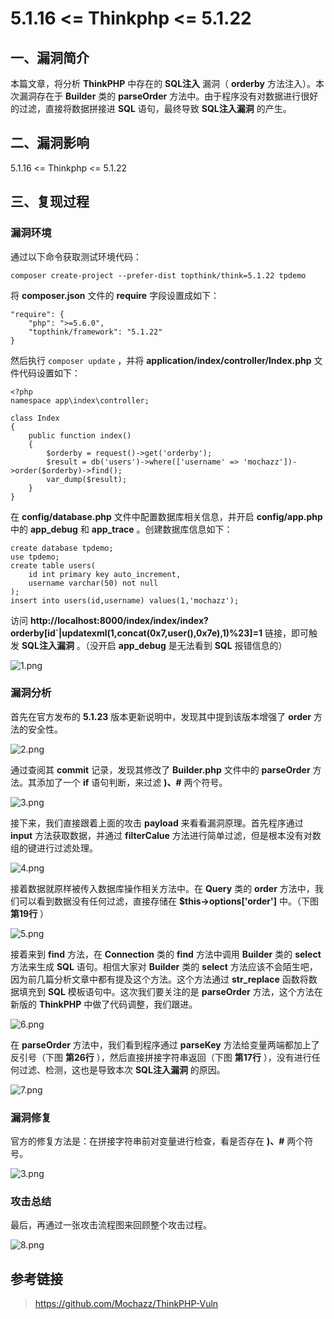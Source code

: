 5.1.16 \<= Thinkphp \<= 5.1.22
==============================

一、漏洞简介
------------

本篇文章，将分析 **ThinkPHP** 中存在的 **SQL注入** 漏洞（ **orderby**
方法注入）。本次漏洞存在于 **Builder** 类的 **parseOrder**
方法中。由于程序没有对数据进行很好的过滤，直接将数据拼接进 **SQL**
语句，最终导致 **SQL注入漏洞** 的产生。

二、漏洞影响
------------

5.1.16 \<= Thinkphp \<= 5.1.22

三、复现过程
------------

### 漏洞环境

通过以下命令获取测试环境代码：

    composer create-project --prefer-dist topthink/think=5.1.22 tpdemo

将 **composer.json** 文件的 **require** 字段设置成如下：

    "require": {
        "php": ">=5.6.0",
        "topthink/framework": "5.1.22"
    }

然后执行 `composer update` ，并将
**application/index/controller/Index.php** 文件代码设置如下：

    <?php
    namespace app\index\controller;

    class Index
    {
        public function index()
        {
            $orderby = request()->get('orderby');
            $result = db('users')->where(['username' => 'mochazz'])->order($orderby)->find();
            var_dump($result);
        }
    }

在 **config/database.php** 文件中配置数据库相关信息，并开启
**config/app.php** 中的 **app\_debug** 和 **app\_trace**
。创建数据库信息如下：

    create database tpdemo;
    use tpdemo;
    create table users(
        id int primary key auto_increment,
        username varchar(50) not null
    );
    insert into users(id,username) values(1,'mochazz');

访问
**http://localhost:8000/index/index/index?orderby\[id\`\|updatexml(1,concat(0x7,user(),0x7e),1)%23\]=1**
链接，即可触发 **SQL注入漏洞** 。（没开启 **app\_debug** 是无法看到
**SQL** 报错信息的）

![1.png](/Users/aresx/Documents/VulWiki/.resource/5.1.16<=Thinkphp<=5.1.22sql注入漏洞/media/rId25.png)

### 漏洞分析

首先在官方发布的 **5.1.23** 版本更新说明中，发现其中提到该版本增强了
**order** 方法的安全性。

![2.png](/Users/aresx/Documents/VulWiki/.resource/5.1.16<=Thinkphp<=5.1.22sql注入漏洞/media/rId27.png)

通过查阅其 **commit** 记录，发现其修改了 **Builder.php** 文件中的
**parseOrder** 方法。其添加了一个 **if** 语句判断，来过滤 **)、\#**
两个符号。

![3.png](/Users/aresx/Documents/VulWiki/.resource/5.1.16<=Thinkphp<=5.1.22sql注入漏洞/media/rId28.png)

接下来，我们直接跟着上面的攻击 **payload** 来看看漏洞原理。首先程序通过
**input** 方法获取数据，并通过 **filterCalue**
方法进行简单过滤，但是根本没有对数组的键进行过滤处理。

![4.png](/Users/aresx/Documents/VulWiki/.resource/5.1.16<=Thinkphp<=5.1.22sql注入漏洞/media/rId29.png)

接着数据就原样被传入数据库操作相关方法中。在 **Query** 类的 **order**
方法中，我们可以看到数据没有任何过滤，直接存储在
**\$this-\>options\[\'order\'\]** 中。（下图 **第19行** ）

![5.png](/Users/aresx/Documents/VulWiki/.resource/5.1.16<=Thinkphp<=5.1.22sql注入漏洞/media/rId30.png)

接着来到 **find** 方法，在 **Connection** 类的 **find** 方法中调用
**Builder** 类的 **select** 方法来生成 **SQL** 语句。相信大家对
**Builder** 类的 **select**
方法应该不会陌生吧，因为前几篇分析文章中都有提及这个方法。这个方法通过
**str\_replace** 函数将数据填充到 **SQL** 模板语句中。这次我们要关注的是
**parseOrder** 方法，这个方法在新版的 **ThinkPHP**
中做了代码调整，我们跟进。

![6.png](/Users/aresx/Documents/VulWiki/.resource/5.1.16<=Thinkphp<=5.1.22sql注入漏洞/media/rId31.png)

在 **parseOrder** 方法中，我们看到程序通过 **parseKey**
方法给变量两端都加上了反引号（下图 **第26行**
），然后直接拼接字符串返回（下图 **第17行**
），没有进行任何过滤、检测，这也是导致本次 **SQL注入漏洞** 的原因。

![7.png](/Users/aresx/Documents/VulWiki/.resource/5.1.16<=Thinkphp<=5.1.22sql注入漏洞/media/rId32.png)

### 漏洞修复

官方的修复方法是：在拼接字符串前对变量进行检查，看是否存在 **)、\#**
两个符号。

![3.png](/Users/aresx/Documents/VulWiki/.resource/5.1.16<=Thinkphp<=5.1.22sql注入漏洞/media/rId34.png)

### 攻击总结

最后，再通过一张攻击流程图来回顾整个攻击过程。

![8.png](/Users/aresx/Documents/VulWiki/.resource/5.1.16<=Thinkphp<=5.1.22sql注入漏洞/media/rId36.png)

参考链接
--------

> https://github.com/Mochazz/ThinkPHP-Vuln

